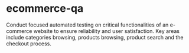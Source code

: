 # ecommerce-qa
Conduct focused automated testing on critical functionalities of an e-commerce website to  ensure reliability and user satisfaction. Key areas include categories browsing, products  browsing, product search and the checkout process. 
